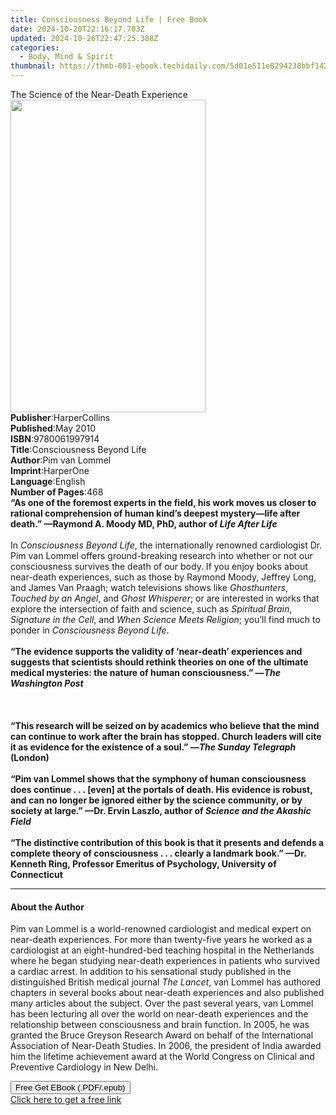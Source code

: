 ```yaml
---
title: Consciousness Beyond Life | Free Book
date: 2024-10-20T22:16:17.703Z
updated: 2024-10-26T22:47:25.388Z
categories:
  - Body, Mind & Spirit
thumbnail: https://thmb-001-ebook.techidaily.com/5d01e511e8294238bbf142b12fb9ec44a81c2bbc699bd7f74931a0419c2a78ec.jpg
---
```

<main id="book-container">
  <div class="flex flex-col">
    <div class="book-brief flex-1 py-6 px-4 sm:p-6 md:py-10 md:px-8">
      <!-- brief-->
      <div class="book-brief-main">
        The Science of the Near-Death Experience
      </div>
    </div>
    <div
      class="book-meta-info flex-1 grid gap-4 col-start-1 col-end-3 row-start-1 sm:mb-6 sm:grid-cols-4 lg:gap-6 lg:col-start-2 lg:row-end-6 lg:row-span-6 lg:mb-0"
    >
      <div
        class="book-meta-info-left place-content-center mt-4 p-4 text-sm leading-6 col-start-2 col-span-2 dark:text-slate-400"
      >
        <img
          class="w-full h-500 object-cover rounded-lg sm:h-255 sm:col-span-2 lg:col-span-full"
          src="https://img-001-ebook.techidaily.com/5ec4bad754ccb89c37d6618fc49cc68c3dd1d20ec102ba7c4f44872d84d34590.jpg"
          alt=""
          width="312"
          height="500"
        />
      </div>
      <div
        class="book-meta-info-right mt-2 col-start-1 row-start-2 col-span-3 self-center"
      >
        <!-- meta data  -->
        <div class="flex flex-col px-4 md:px-8">
          <div class="flex-1">
            <strong>Publisher</strong>:<span class="px-2">HarperCollins</span>
          </div>
          <div class="flex-1">
            <strong>Published</strong>:<span class="px-2">May 2010</span>
          </div>
          <div class="flex-1">
            <strong>ISBN</strong>:<span class="px-2">9780061997914</span>
          </div>
          <div class="flex-1">
            <strong>Title</strong>:<span class="px-2"
              >Consciousness Beyond Life</span
            >
          </div>
          <div class="flex-1">
            <strong>Author</strong>:<span class="px-2">Pim van Lommel</span>
          </div>
          <div class="flex-1">
            <strong>Imprint</strong>:<span class="px-2">HarperOne</span>
          </div>
          <div class="flex-1">
            <strong>Language</strong>:<span class="px-2">English</span>
          </div>
          <div class="flex-1">
            <strong>Number of Pages</strong>:<span class="px-2">468</span>
          </div>
        </div>
      </div>
    </div>
    <div class="book-description flex-1 py-6 px-4 sm:p-6 md:py-10 md:px-8">
      <div class="book-description-main">
        <div accordion-content="" id="description">
          <b
            >“As one of the foremost experts in the field, his work moves us
            closer to rational comprehension of human kind’s deepest
            mystery—life after death.” —</b
          ><b>Raymond A. Moody MD, PhD, author of <i>Life After Life</i></b
          ><br /><br />In&nbsp;<i>Consciousness Beyond Life</i>, the
          internationally renowned cardiologist Dr. Pim van Lommel offers
          ground-breaking research into whether or not our consciousness
          survives the death of our body. If you enjoy books about near-death
          experiences, such as those by Raymond Moody, Jeffrey Long, and James
          Van Praagh; watch televisions shows like&nbsp;<i>Ghosthunters</i>,
          <i>Touched by an Angel</i>, and&nbsp;<i>Ghost Whisperer</i>; or are
          interested in works that explore the intersection of faith and
          science, such as&nbsp;<i>Spiritual Brain</i>,
          <i>Signature in the Cell</i>, and&nbsp;<i
            >When Science Meets Religion</i
          >; you’ll find much to ponder in&nbsp;<i>Consciousness Beyond Life</i
          >.<br /><br /><b
            >“The evidence supports the validity of ‘near-death’ experiences and
            suggests that scientists should rethink theories on one of the
            ultimate medical mysteries: the nature of human consciousness.” —<i
              >The Washington Post</i
            ></b
          ><br /><br /><br /><br /><b
            >“This research will be seized on by academics who believe that the
            mind can continue to work after the brain has stopped. Church
            leaders will cite it as evidence for the existence of a soul.” —<i
              >The Sunday Telegraph</i
            >
            (London)</b
          ><br /><br /><b
            >“Pim van Lommel shows that the symphony of human consciousness does
            continue . . . [even] at the portals of death. His evidence is
            robust, and can no longer be ignored either by the science
            community, or by society at large.” —</b
          ><b
            >Dr. Ervin Laszlo, author of
            <i>Science and the Akashic Field </i></b
          ><br /><br /><b
            >“The distinctive contribution of this book is that it presents and
            defends a complete theory of consciousness . . . clearly a landmark
            book.” —</b
          ><b
            >Dr. Kenneth Ring, Professor Emeritus of Psychology, University of
            Connecticut</b
          >
        </div>
        <div class="accordion-fader"></div>
      </div>
    </div>
    <div class="book-excerpts flex-1 py-6 px-4 sm:p-6 md:py-10 md:px-8">
      <!-- excerpts-->
      <div class="book-excerpts-main">
        <hr />
        <h4 class="placeholder placeholder-heading">
          <span>About the Author</span>
        </h4>
        <p></p>
        <p>
          Pim van Lommel is a world-renowned cardiologist and medical expert on
          near-death experiences. For more than twenty-five years he worked as a
          cardiologist at an eight-hundred-bed teaching hospital in the
          Netherlands where he began studying near-death experiences in patients
          who survived a cardiac arrest. In addition to his sensational study
          published in the distinguished British medical journal
          <i>The Lancet</i>, van Lommel has authored chapters in several books
          about near-death experiences and also published many articles about
          the subject. Over the past several years, van Lommel has been
          lecturing all over the world on near-death experiences and the
          relationship between consciousness and brain function. In 2005, he was
          granted the Bruce Greyson Research Award on behalf of the
          International Association of Near-Death Studies. In 2006, the
          president of India awarded him the lifetime achievement award at the
          World Congress on Clinical and Preventive Cardiology in New Delhi.
        </p>
        <p></p>
      </div>
    </div>
    <div
      class="book-about-author flex-1 py-6 px-4 sm:p-6 md:py-10 md:px-8"
    ></div>
    <div class="book-free-get flex-1 py-6 px-4 sm:p-6 md:py-10 md:px-8">
      <button
        id="btn-free-get"
        class="bg-blue-500 hover:bg-blue-700 text-white font-bold py-2 px-4 rounded"
      >
        Free Get EBook (.PDF/.epub)
      </button>
      <div id="countdown-display" class="px-2 text-lg mt-2"></div>
      <a
        id="free-link"
        class="hidden bg-blue-500 hover:bg-blue-700 text-white font-bold py-2 px-4 rounded"
        href="https://www.ebooks.com/en-us/book/211329918/consciousness-beyond-life/pim-van-lommel/"
        target="_blank"
        >Click here to get a free link</a
      >
    </div>
    <script>
      let countdownTime = 0;
      let countdownInterval = null;
      document
        .getElementById('btn-free-get')
        .addEventListener('click', startCountdown);
      function startCountdown() {
        countdownTime = new Date().getTime() + 60000 * 3;
        countdownInterval = setInterval(updateCountdown, 1000);
        document.getElementById('btn-free-get').disabled = true;
        document
          .getElementById('btn-free-get')
          .classList.add('bg-gray-500', 'cursor-not-allowed');
      }
      function updateCountdown() {
        let currentTime = new Date().getTime();
        let timeLeft = countdownTime - currentTime;
        let secondsLeft = Math.floor(timeLeft / 1000);
        document.getElementById('countdown-display').innerHTML =
          `Remaining time: ${secondsLeft} seconds.`;
        if (secondsLeft <= 0) {
          clearInterval(countdownInterval);
          document.getElementById('btn-free-get').classList.add('hidden');
          document.getElementById('free-link').classList.remove('hidden');
          document.getElementById('countdown-display').innerHTML = '';
        }
      }
    </script>
  </div>
</main>

<ins class="adsbygoogle"
      style="display:block"
      data-ad-client="ca-pub-7571918770474297"
      data-ad-slot="8358498916"
      data-ad-format="auto"
      data-full-width-responsive="true"></ins>
    